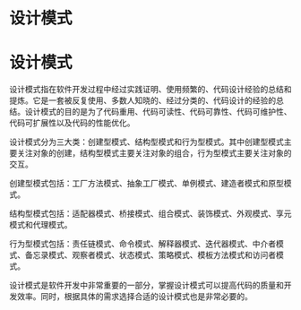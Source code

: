 # 设计模式

# 设计模式

设计模式指在软件开发过程中经过实践证明、使用频繁的、代码设计经验的总结和提炼。它是一套被反复使用、多数人知晓的、经过分类的、代码设计的经验的总结。设计模式的目的是为了代码重用、代码可读性、代码可靠性、代码可维护性、代码可扩展性以及代码的性能优化。

设计模式分为三大类：创建型模式、结构型模式和行为型模式。其中创建型模式主要关注对象的创建，结构型模式主要关注对象的组合，行为型模式主要关注对象的交互。

创建型模式包括：工厂方法模式、抽象工厂模式、单例模式、建造者模式和原型模式。

结构型模式包括：适配器模式、桥接模式、组合模式、装饰模式、外观模式、享元模式和代理模式。

行为型模式包括：责任链模式、命令模式、解释器模式、迭代器模式、中介者模式、备忘录模式、观察者模式、状态模式、策略模式、模板方法模式和访问者模式。

设计模式是软件开发中非常重要的一部分，掌握设计模式可以提高代码的质量和开发效率。同时，根据具体的需求选择合适的设计模式也是非常必要的。
